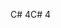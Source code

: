 <span data-ttu-id="92fcf-101">C# 4</span><span class="sxs-lookup"><span data-stu-id="92fcf-101">C# 4</span></span>

